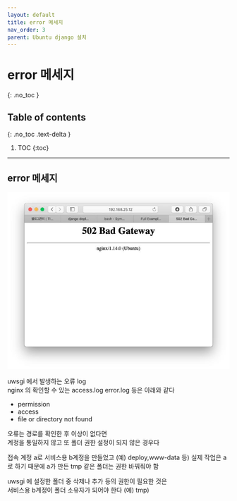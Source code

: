 ```yaml
---
layout: default
title: error 메세지
nav_order: 3
parent: Ubuntu django 설치
---
```


# error 메세지
{: .no_toc }

## Table of contents
{: .no_toc .text-delta }

1. TOC
{:toc}

---

## error 메세지

![image](/assets/images/n/3.jpeg)  

uwsgi 에서 발생하는 오류 log   
nginx 의 확인할 수 있는 access.log error.log 등은 아래와 같다

- permission  
- access  
- file or directory not found  

오류는 경로를 확인한 후 이상이 없다면  
계정을 통일하지 않고 또 폴더 권한 설정이 되지 않은 경우다

접속 계정 a로 서비스용 b계정을 만들었고 (예) deploy,www-data 등)
실제 작업은 a로 하기 때문에 a가 만든 tmp 같은 폴더는 권한 바꿔줘야 함   

uwsgi 에 설정한 폴더 중 삭제나 추가 등의 권한이 필요한 것은  
서비스용 b계정이 폴더 소유자가 되어야 한다 (예) tmp)
